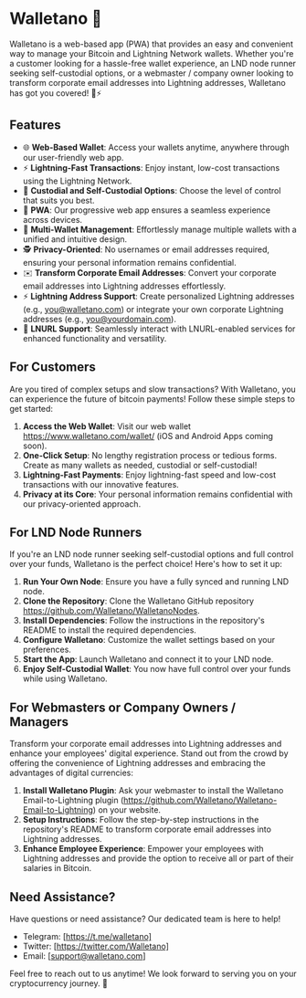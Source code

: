 # Walletano 🚀

Walletano is a web-based app (PWA) that provides an easy and convenient way to manage your Bitcoin and Lightning Network wallets. Whether you're a customer looking for a hassle-free wallet experience, an LND node runner seeking self-custodial options, or a webmaster / company owner looking to transform corporate email addresses into Lightning addresses, Walletano has got you covered! 💼⚡️

## Features

- 🌐 **Web-Based Wallet**: Access your wallets anytime, anywhere through our user-friendly web app.
- ⚡️ **Lightning-Fast Transactions**: Enjoy instant, low-cost transactions using the Lightning Network.
- 🔐 **Custodial and Self-Custodial Options**: Choose the level of control that suits you best.
- 📱 **PWA**: Our progressive web app ensures a seamless experience across devices.
- 🔄 **Multi-Wallet Management**: Effortlessly manage multiple wallets with a unified and intuitive design.
- 🕵️ **Privacy-Oriented**: No usernames or email addresses required, ensuring your personal information remains confidential.
- ✉️ **Transform Corporate Email Addresses**: Convert your corporate email addresses into Lightning addresses effortlessly.
- ⚡️ **Lightning Address Support**: Create personalized Lightning addresses (e.g., you@walletano.com) or integrate your own corporate Lightning addresses (e.g., you@yourdomain.com).
- 🔄 **LNURL Support**: Seamlessly interact with LNURL-enabled services for enhanced functionality and versatility.

## For Customers

Are you tired of complex setups and slow transactions? With Walletano, you can experience the future of bitcoin payments! Follow these simple steps to get started:

1. **Access the Web Wallet**: Visit our web wallet https://www.walletano.com/wallet/ (iOS and Android Apps coming soon).
2. **One-Click Setup**: No lengthy registration process or tedious forms. Create as many wallets as needed, custodial or self-custodial!
3. **Lightning-Fast Payments**: Enjoy lightning-fast speed and low-cost transactions with our innovative features.
4. **Privacy at its Core**: Your personal information remains confidential with our privacy-oriented approach.

## For LND Node Runners

If you're an LND node runner seeking self-custodial options and full control over your funds, Walletano is the perfect choice! Here's how to set it up:

1. **Run Your Own Node**: Ensure you have a fully synced and running LND node.
2. **Clone the Repository**: Clone the Walletano GitHub repository https://github.com/Walletano/WalletanoNodes.
3. **Install Dependencies**: Follow the instructions in the repository's README to install the required dependencies.
4. **Configure Walletano**: Customize the wallet settings based on your preferences.
5. **Start the App**: Launch Walletano and connect it to your LND node.
6. **Enjoy Self-Custodial Wallet**: You now have full control over your funds while using Walletano.

## For Webmasters or Company Owners / Managers

Transform your corporate email addresses into Lightning addresses and enhance your employees' digital experience. Stand out from the crowd by offering the convenience of Lightning addresses and embracing the advantages of digital currencies:

1. **Install Walletano Plugin**: Ask your webmaster to install the Walletano Email-to-Lightning plugin (https://github.com/Walletano/Walletano-Email-to-Lightning) on your website.
2. **Setup Instructions**: Follow the step-by-step instructions in the repository's README to transform corporate email addresses into Lightning addresses.
3. **Enhance Employee Experience**: Empower your employees with Lightning addresses and provide the option to receive all or part of their salaries in Bitcoin.

## Need Assistance?

Have questions or need assistance? Our dedicated team is here to help!

- Telegram: [https://t.me/walletano]
- Twitter: [https://twitter.com/Walletano]
- Email: [support@walletano.com]

Feel free to reach out to us anytime! We look forward to serving you on your cryptocurrency journey. 🌟

